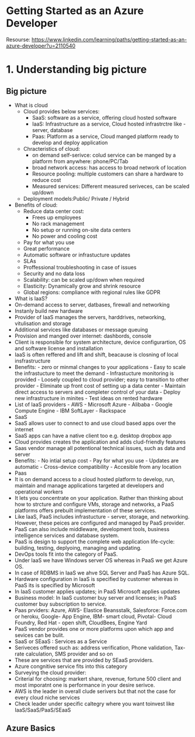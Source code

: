 # Getting Started as an Azure Developer
Resourse: https://www.linkedin.com/learning/paths/getting-started-as-an-azure-developer?u=2110540
# 1. Understanding big picture
## Big picture
- What is cloud
  - Cloud provides below services:
    - SaaS: software as a service, offering cloud hosted software
    - IaaS: Infrastructure as a service, Cloud hosted infrastrctre like - server, database
    - Paas: Platform as a service, Cloud manged platform ready to develop and deploy application
  - Chracteristics of cloud:
    - on demand self-serivce: colud service can be manged by a platform from anywhere: phone/PC/Tab
    - broad network access: has access to broad network of location
    - Resource pooling: multiple customers can share a hardware to reduce cost 
    - Measured services: Different measured seriveces, can be scaled up/down
  - Deployment models:Public/ Private / Hybrid
- Benefits of cloud:
  - Reduce data center cost: 
    -  Frees up employees
    -  No rack management
    -  No setup or running on-site data centers
    -  No power and cooling cost
  -  Pay for what you use
  -  Great performance
  -  Automatic software or infrastucture updates
  -  SLAs 
  -  Proffessional troubleshooting in case of issues
  -  Security and no data loss
  -  Scalability: can be scaled up/down when required
  -  Elasticity: Dynamically grow and shrink resource
  -  Global regions: compliance with regional rules like GDPR
-  What is IaaS?
  -  On-demand access to server, datbases, firewall and networking
  -  Instanly build new hardware
  -  Provider of IaaS manages the servers, harddrives, networking, vitulisation and storage
  -  Additional services like databases or message queuing 
  -  Provision and manged over internet: dashbords, console
  -  Client is responsible for system architecture, device configurartion, OS and software license and installation
  -  IaaS is often reffered and lift and shift, beacause is closning of local insfrastructure
  -  Benefits:
    -  zero or minmal changes to your applications
    -  Easy to scale the infrastucture to meet the demand
    -  Infrastucture monitoring is provided
    -  Loosely coupled to cloud provider; easy to transition to other provider
    -  Eliminate up front cost of setting up a data center
    -  Maintain direct access to servers and completer control of your data
    -  Deploy new infrastructure in minites
    -  Test ideas on rented hardware
  -  List of IaaS providers
    -  AWS
    -  Microsoft Azure
    -  Alibaba
    -  Google Compute Engine
    -  IBM SoftLayer
    -  Rackspace
-  SaaS
  -   SaaS allows user to connect to and use cloud based apps over the internet
  -   SaaS apps can have a native client too e.g. desktop dropbox app
  -   Cloud provides creates the application and adds clud-friendly features
  -   Saas vendor manage all potentional technical issues, such as data and server
  -   Benefits:
    -  No intial setup cost
    -  Pay for what you use 
    -  Updates are automatic
    -  Cross-device compatibility
    -  Accesible from any location
-  Paas
  -  It is on demand access to a cloud hosted platform to develop, run, maintain and manage applications targeted at developers and operational workers
  -  It lets you concentrate on your application. Rather than thinking about how to strcture and configure VMs, storage and networks, a PaaS platforms offers prebuilt implementation of these services.
  -  Like IaaS, PaaS includes infrastucture - server, storage, and networking. However, these peices are configured and managed by PaaS provider.
  -  PaaS can also include middleware, development tools, business intelligence services and database system.
  -  PaaS is design to support the complete web application life-cycle: building, testing, deplyoing, managing and updating.
  -  DevOps tools fit into the category of PaaS.
  -  Under IaaS we have Windows server OS whereas in PaaS we get Azure OS.
  -  In case of RDBMS in IaaS we ahve SQL Server and PaaS has Azure SQL.
  -  Hardware configuration in IaaS is specified by customer whereas in PaaS its is specified by Microsoft
  -  In IaaS customer applies updates; in PaaS Microsoft applies updates
  -  Business model: In IaaS customer buy server and licenses; in PaaS customer buy subscription to service.
  -  Paas prviders: Azure, AWS- Elastice Beansstalk, Salesforce: Force.com or heroku, Google- App Engine, IBM- smart cloud, Pivotal- Cloud Foundry, Red Hat - open shift, CloudBees, Engine Yard
  -  PaaS vendor provides one or more platforms upon which app and sevices can be bulit.
-  SaaS or SEaaS : Services as a Service
  -   Seriveces offered such as: address verification, Phone validation, Tax-rate calculation, SMS provider and so on
  -   These are services that are provided by SEaaS providers.
  -   Azure congnitive service fits into this category
-  Surveying the cloud provider:
  -  Criterial for choosing: markert share, revenue, fortune 500 client and most imporatnt one is performance in your desire serivce.
  -  AWS is the leader in overall clude serivers but that not the case for every cloud niche services
  -  Check leader under specific caltegry where you want toinvest like  IaaS/SaaS/PaaS/SEaaS
## Azure Basics

